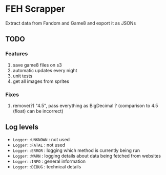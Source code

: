 # FEH Scrapper

Extract data from Fandom and Game8 and export it as JSONs

## TODO

### Features

1. save game8 files on s3
1. automatic updates every night
1. unit tests
1. get all images from sprites

### Fixes

1. remove(?) "4.5", pass everything as BigDecimal ? (comparison to 4.5 (float) can be incorrect)

## Log levels

- `Logger::UNKNOWN` : not used
- `Logger::FATAL` : not used
- `Logger::ERROR` : logging which method is currently being run
- `Logger::WARN` : logging details about data being fetched from websites
- `Logger::INFO` : general information
- `Logger::DEBUG` : technical details
